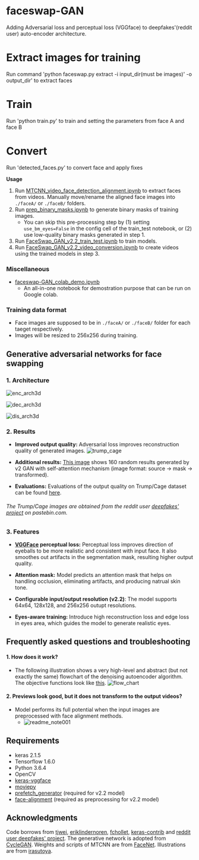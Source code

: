 # faceswap-GAN
Adding Adversarial loss and perceptual loss (VGGface) to deepfakes'(reddit user) auto-encoder architecture.

# Extract images for training 
Run command 'python faceswap.py extract -i input_dir(must be images)' -o output_dir' to extract faces

# Train 
Run 'python train.py' to train and setting the parameters from face A and face B

# Convert 
Run 'detected_faces.py' to convert face and apply fixes
  
**Usage**
1. Run [MTCNN_video_face_detection_alignment.ipynb](https://github.com/shaoanlu/faceswap-GAN/blob/master/MTCNN_video_face_detection_alignment.ipynb) to extract faces from videos. Manually move/rename the aligned face images into `./faceA/` or `./faceB/` folders.
2. Run [prep_binary_masks.ipynb](https://github.com/shaoanlu/faceswap-GAN/blob/master/prep_binary_masks.ipynb) to generate binary masks of training images. 
    - You can skip this pre-processing step by (1) setting `use_bm_eyes=False` in the config cell of the train_test notebook, or (2) use low-quality binary masks generated in step 1.
3. Run [FaceSwap_GAN_v2.2_train_test.ipynb](https://github.com/shaoanlu/faceswap-GAN/blob/master/FaceSwap_GAN_v2.2_train_test.ipynb) to train  models.
4. Run  [FaceSwap_GAN_v2.2_video_conversion.ipynb](https://github.com/shaoanlu/faceswap-GAN/blob/master/FaceSwap_GAN_v2.2_video_conversion.ipynb) to create videos using the trained models in step 3. 
  
### Miscellaneous
* [faceswap-GAN_colab_demo.ipynb](https://github.com/shaoanlu/faceswap-GAN/blob/master/colab_demo/faceswap-GAN_colab_demo.ipynb)
  - An all-in-one notebook for demostration purpose that can be run on Google colab.
  
### Training data format 
  - Face images are supposed to be in `./faceA/` or `./faceB/` folder for each taeget respectively. 
  - Images will be resized to 256x256 during training.

## Generative adversarial networks for face swapping
### 1. Architecture
  ![enc_arch3d](https://www.dropbox.com/s/b43x8bv5xxbo5q0/enc_arch3d_resized2.jpg?raw=1)
  
  ![dec_arch3d](https://www.dropbox.com/s/p09ioztjcxs66ey/dec_3arch3d_resized.jpg?raw=1)
  
  ![dis_arch3d](https://www.dropbox.com/s/szcq8j5axo11mu9/dis_arch3d_resized2.jpg?raw=1)

### 2. Results
- **Improved output quality:** Adversarial loss improves reconstruction quality of generated images.
  ![trump_cage](https://www.dropbox.com/s/24k16vtqkhlf13i/auto_results.jpg?raw=1)

- **Additional results:** [This image](https://www.dropbox.com/s/2nc5guogqk7nwdd/rand_160_2.jpg?raw=1) shows 160 random results generated by v2 GAN with self-attention mechanism (image format: source -> mask -> transformed).

- **Evaluations:** Evaluations of the output quality on Trump/Cage dataset can be found [here](https://github.com/shaoanlu/faceswap-GAN/blob/master/notes/README.md#13-model-evaluation-for-trumpcage-dataset).

###### The Trump/Cage images are obtained from the reddit user [deepfakes' project](https://pastebin.com/hYaLNg1T) on pastebin.com.

### 3. Features
- **[VGGFace](https://github.com/rcmalli/keras-vggface) perceptual loss:** Perceptual loss improves direction of eyeballs to be more realistic and consistent with input face. It also smoothes out artifacts in the segmentation mask, resulting higher output quality.

- **Attention mask:** Model predicts an attention mask that helps on handling occlusion, eliminating artifacts, and producing natrual skin tone.

- **Configurable input/output resolution (v2.2)**: The model supports 64x64, 128x128, and 256x256 outupt resolutions.
  
- **Eyes-aware training:** Introduce high reconstruction loss and edge loss in eyes area, which guides the model to generate realistic eyes.

## Frequently asked questions and troubleshooting

#### 1. How does it work?
  - The following illustration shows a very high-level and abstract (but not exactly the same) flowchart of the denoising autoencoder algorithm. The objective functions look like [this](https://www.dropbox.com/s/e5j5rl7o3tmw6q0/faceswap_GAN_arch4.jpg?raw=1).
  ![flow_chart](https://www.dropbox.com/s/4u8q4f03px4spf8/faceswap_GAN_arch3.jpg?raw=1) 
#### 2. Previews look good, but it does not transform to the output videos?
  - Model performs its full potential when the input images are preprocessed with face alignment methods.
    - ![readme_note001](https://www.dropbox.com/s/a1kjy0ynnlj2g4c/readme_note00.jpg?raw=1)

## Requirements

* keras 2.1.5
* Tensorflow 1.6.0 
* Python 3.6.4
* OpenCV
* [keras-vggface](https://github.com/rcmalli/keras-vggface)
* [moviepy](http://zulko.github.io/moviepy/)
* [prefetch_generator](https://github.com/justheuristic/prefetch_generator) (required for v2.2 model)
* [face-alignment](https://github.com/1adrianb/face-alignment) (required as preprocessing for v2.2 model)

## Acknowledgments
Code borrows from [tjwei](https://github.com/tjwei/GANotebooks), [eriklindernoren](https://github.com/eriklindernoren/Keras-GAN/blob/master/aae/adversarial_autoencoder.py), [fchollet](https://github.com/fchollet/deep-learning-with-python-notebooks/blob/master/8.5-introduction-to-gans.ipynb), [keras-contrib](https://github.com/keras-team/keras-contrib/blob/master/examples/improved_wgan.py) and [reddit user deepfakes' project](https://pastebin.com/hYaLNg1T). The generative network is adopted from [CycleGAN](https://github.com/junyanz/pytorch-CycleGAN-and-pix2pix). Weights and scripts of MTCNN are from [FaceNet](https://github.com/davidsandberg/facenet). Illustrations are from [irasutoya](http://www.irasutoya.com/).
